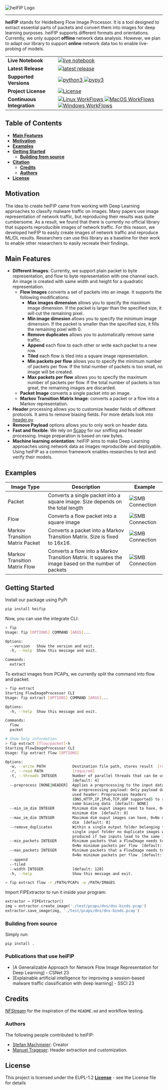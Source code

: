 ![heiFIP Logo](https://raw.githubusercontent.com/stefanDeveloper/heiFIP/main/assets/heiFIP_logo.png?raw=true)


--------------------------------------------------------------------------------

**heiFIP** stands for Heidelberg Flow Image Processor.
It is a tool designed to extract essential parts of packets and convert them into images for deep learning purposes.
heiFIP supports different formats and orientations.
Currently, we only support **offline** network data analysis.
However, we plan to adapt our library to support **online** network data too to enable live-probing of models.

<table>
<tr>
  <td><b>Live Notebook</b></td>
  <td>
    <a href="https://mybinder.org/v2/gh/stefanDeveloper/heiFIP-tutorials/HEAD?labpath=demo_notebook.ipynb">
    <img src="https://img.shields.io/badge/notebook-launch-blue?logo=jupyter&style=for-the-badge" alt="live notebook" />
    </a>
  </td>
</tr>
<tr>
  <td><b>Latest Release</b></td>
  <td>
    <a href="https://pypi.python.org/pypi/heifip">
    <img src="https://img.shields.io/pypi/v/heifip.svg?logo=pypi&style=for-the-badge" alt="latest release" />
    </a>
  </td>
</tr>

<tr>
  <td><b>Supported Versions</b></td>
  <td>
    <a href="https://pypi.org/project/heifip/">
    <img src="https://img.shields.io/pypi/pyversions/heifip?logo=python&style=for-the-badge" alt="python3" />
    </a>
    <a href="https://pypi.org/project/heifip/">
    <img src="https://img.shields.io/badge/pypy-3.7%20%7C%203.8%20%7C%203.9-blue?logo=pypy&style=for-the-badge" alt="pypy3" />
    </a>
  </td>
</tr>
<tr>
  <td><b>Project License</b></td>
  <td>
    <a href="https://github.com/stefanDeveloper/heifip/blob/main/LICENSE">
    <img src="https://img.shields.io/pypi/l/heifip?logo=gnu&style=for-the-badge&color=blue" alt="License" />
    </a>
  </td>
</tr>
<tr>
  <td><b>Continuous Integration</b></td>
  <td>
    <a href="https://github.com/stefanDeveloper/heifip/actions/workflows/build_test_linux.yml">
    <img src="https://img.shields.io/github/actions/workflow/status/stefanDeveloper/heifip/build_test_linux.yml?branch=main&logo=linux&style=for-the-badge&label=linux" alt="Linux WorkFlows" />
    </a>
    <a href="https://github.com/stefanDeveloper/heifip/actions/workflows/build_test_macos.yml">
    <img src="https://img.shields.io/github/actions/workflow/status/stefanDeveloper/heifip/build_test_macos.yml?branch=main&logo=apple&style=for-the-badge&label=macos" alt="MacOS WorkFlows" />
    </a>
    <a href="https://github.com/stefanDeveloper/heifip/actions/workflows/build_test_windows.yml">
    <img src="https://img.shields.io/github/actions/workflow/status/stefanDeveloper/heifip/build_test_windows.yml?branch=main&logo=windows&style=for-the-badge&label=windows" alt="Windows WorkFlows" />
    </a>
  </td>
</tr>
</table>

## Table of Contents

- [**Main Features**](#main-features)
- [**Motivation**](#motivation)
- [**Examples**](#examples)
- [**Getting Started**](#getting-started)
  - [**Building from source**](#building-from-source)
- [**Citation**](#citation)
  - [**Credits**](#credits)
  - [**Authors**](#authors)
- [**License**](#license)

## Motivation

The idea to create heiFIP came from working with Deep Learning approaches to classify malware traffic on images. Many papers use image representation of network traffic, but reproducing their results was quite cumbersome. As a result, we found that there is currently no official library that supports reproducible images of network traffic. For this reason, we developed heiFIP to easily create images of network traffic and reproduce ML/DL results. Researchers can use this library as a baseline for their work to enable other researchers to easily recreate their findings.

## Main Features

- **Different Images**: Currently, we support plain packet to byte representation, and flow to byte representation with one channel each. An image is created with same width and height for a quadratic representation.
  - **Flow Images** converts a set of packets into an image. It supports the following modifications:
    - **Max images dimension** allows you to specify the maximum image dimension. If the packet is larger than the specified size, it will cut the remaining pixel.
    - **Min image dimesion** allows you to specify the minimum image dimension. If the packet is smaller than the specified size, it fills the remaining pixel with 0.
    - **Remove duplicates** allows you to automatically remove same traffic.
    - **Append** each flow to each other or write each packet to a new row.
    - **Tiled** each flow is tiled into a square image representation.
    - **Min packets per flow** allows you to specify the minimum number of packets per flow. If the total number of packets is too small, no image will be created.
    - **Max packets per flow** allows you to specify the maximum number of packets per flow. If the total number of packets is too great, the remaining images are discarded.
  - **Packet Image** converts a single packet into an image.
  - **Markov Transition Matrix Image**: converts a packet or a flow into a Markov representation.
- **Header** processing allows you to customize header fields of different protocols. It aims to remove biasing fields. For more details look into [header.py](https://github.com/stefanDeveloper/heiFIP/blob/main/heifip/plugins/header.py)
- **Remove Payload** options allows you to only work on header data.
- **Fast and flexible**: We rely on [Scapy](https://github.com/secdev/scapy) for our sniffing and header processing. Image preparation is based on raw bytes.
- **Machine learning orientation**: heiFIP aims to make Deep Learning approaches using network data as images reproducible and deployable. Using heiFIP as a common framework enables researches to test and verify their models.

## Examples

| Image Type | Description | Example |
|------------|-------------|---------|
| Packet | Converts a single packet into a square image. Size depends on the total length | ![SMB Connection](https://raw.githubusercontent.com/stefanDeveloper/heiFIP/main/examples/packet.png?raw=true) |
| Flow | Converts a flow packet into a square image | ![SMB Connection](https://raw.githubusercontent.com/stefanDeveloper/heiFIP/main/examples/flow-tiled.png?raw=true) |
| Markov Transition Matrix Packet | Converts a packet into a Markov Transition Matrix. Size is fixed to 16x16. | ![SMB Connection](https://raw.githubusercontent.com/stefanDeveloper/heiFIP/main/examples/markov-packet.png?raw=true) |
| Markov Transition Matrix Flow | Converts a flow into a Markov Transition Matrix. It squares the image based on the number of packets | ![SMB Connection](https://raw.githubusercontent.com/stefanDeveloper/heiFIP/main/examples/markov-flow.png?raw=true) |

## Getting Started

Install our package using PyPi

```sh
pip install heifip
```
Now, you can use the integrate CLI:

```sh
> fip
Usage: fip [OPTIONS] COMMAND [ARGS]...

Options:
  --version   Show the version and exit.
  -h, --help  Show this message and exit.

Commands:
  extract
```

To extract images from PCAPs, we currently split the command into flow and packet:

```sh
> fip extract
Starting FlowImageProcessor CLI
Usage: fip extract [OPTIONS] COMMAND [ARGS]...

Options:
  -h, --help  Show this message and exit.

Commands:
  flow
  packet

# Show help information
> fip extract [flow/packet]-h
Starting FlowImageProcessor CLI
Usage: fip extract flow [OPTIONS]

Options:
  -w, --write PATH            Destination file path, stores result  [required]
  -r, --read PATH             [required]
  -t, --threads INTEGER       Number of parallel threads that can be used
                              [default: 4]
  --preprocess [NONE|HEADER]  Applies a preprocessing to the input data: none:
                              No preprocessing payload: Only payload data is
                              used header: Preprocesses headers
                              (DNS,HTTP,IP,IPv6,TCP,UDP supported) to remove
                              some biasing data  [default: NONE]
  --min_im_dim INTEGER        Minimum dim ouput images need to have, 0=No
                              minimum dim  [default: 0]
  --max_im_dim INTEGER        Maximum dim ouput images can have, 0=No maximum
                              dim  [default: 0]
  --remove_duplicates         Within a single output folder belonging to a
                              single input folder no duplicate images will be
                              produced if two inputs lead to the same image
  --min_packets INTEGER       Minimum packets that a FlowImage needs to have,
                              0=No minimum packets per flow  [default: 0]
  --max_packets INTEGER       Minimum packets that a FlowImage needs to have,
                              0=No minimum packets per flow  [default: 0]
  --append
  --tiled
  --width INTEGER             [default: 128]
  -h, --help                  Show this message and exit.

> fip extract flow -r /PATH/PCAPs -w /PATH/IMAGES
```

Import FIPExtractor to run it inside your program:

```python
extractor = FIPExtractor()
img = extractor.create_image('./test/pcaps/dns/dns-binds.pcap')
extractor.save_image(img, './test/pcaps/dns/dns-binds.pcap')
```

### Building from source

Simply run:

```
pip install .
```

### Publications that use heiFIP

- [A Generalizable Approach for Network Flow Image Representation for Deep Learning] - CSNet 23
- [Explainable artificial intelligence for improving a session-based malware traffic classification with deep learning] - SSCI 23


## Credits

[NFStream](https://github.com/nfstream/nfstream) for the inspiration of the `README.md` and workflow testing.

### Authors

The following people contributed to heiFIP:

- [Stefan Machmeier](https://github.com/stefanDeveloper): Creator
- [Manuel Trageser](https://github.com/maxi99manuel99): Header extraction and customization.

## License

This project is licensed under the  EUPL-1.2 [**License**](license) - see the License file for details

[license]: https://github.com/stefanDeveloper/heiFIP/blob/main/LICENSE
